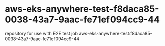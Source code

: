 # aws-eks-anywhere-test-f8daca85-0038-43a7-9aac-fe71ef094cc9-44
repository for use with E2E test job aws-eks-anywhere-test:f8daca85-0038-43a7-9aac-fe71ef094cc9-44
